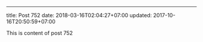 ---
title: Post 752
date: 2018-03-16T02:04:27+07:00
updated: 2017-10-16T20:50:59+07:00

This is content of post 752